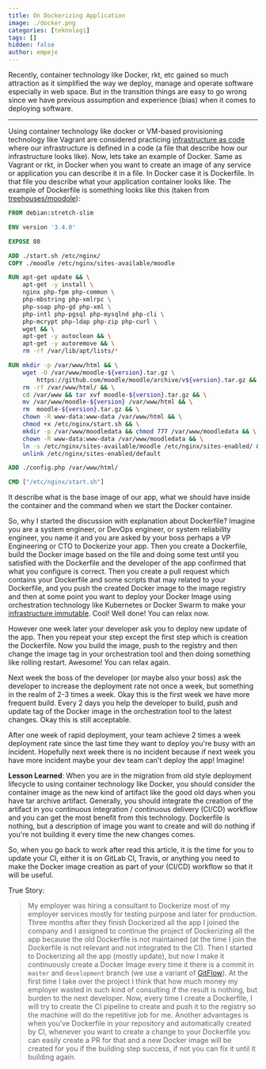 ```yaml
---
title: On Dockerizing Application
image: ./docker.png
categories: [teknologi]
tags: []
hidden: false
author: empeje
---
```


Recently, container technology like Docker, rkt, etc gained so much attraction as it simplified the way we deploy, manage and operate software especially in web space. But in the transition things are easy to go wrong since we have previous assumption and experience (bias) when it comes to deploying software.

***

Using container technology like docker or VM-based provisioning technology like Vagrant are considered practicing [infrastructure as code](https://en.wikipedia.org/wiki/Infrastructure_as_Code) where our infrastructure is defined in a code (a file that describe how our infrastructure looks like). Now, lets take an example of Docker. Same as Vagrant or rkt, in Docker when you want to create an image of any service or application you can describe it in a file. In Docker case it is Dockerfile. In that file you describe what your application container looks like. The example of Dockerfile is something looks like this (taken from [treehouses/moodole](https://github.com/treehouses/moodole/blob/master/3.4/x86/Dockerfile)):

```dockerfile
FROM debian:stretch-slim

ENV version '3.4.0'

EXPOSE 80

ADD ./start.sh /etc/nginx/
COPY ./moodle /etc/nginx/sites-available/moodle

RUN apt-get update && \
	apt-get -y install \
	nginx php-fpm php-common \
	php-mbstring php-xmlrpc \
	php-soap php-gd php-xml \
	php-intl php-pgsql php-mysqlnd php-cli \
	php-mcrypt php-ldap php-zip php-curl \
	wget && \
	apt-get -y autoclean && \
	apt-get -y autoremove && \
	rm -rf /var/lib/apt/lists/*

RUN mkdir -p /var/www/html && \
    wget -O /var/www/moodle-${version}.tar.gz \
		https://github.com/moodle/moodle/archive/v${version}.tar.gz && \
	rm -rf /var/www/html/ && \
	cd /var/www && tar xvf moodle-${version}.tar.gz && \
	mv /var/www/moodle-${version} /var/www/html && \
	rm  moodle-${version}.tar.gz && \
	chown -R www-data:www-data /var/www/html && \
	chmod +x /etc/nginx/start.sh && \
	mkdir -p /var/www/moodledata && chmod 777 /var/www/moodledata && \
	chown -R www-data:www-data /var/www/moodledata && \
	ln -s /etc/nginx/sites-available/moodle /etc/nginx/sites-enabled/ && \
	unlink /etc/nginx/sites-enabled/default

ADD ./config.php /var/www/html/

CMD ["/etc/nginx/start.sh"]
```

It describe what is the base image of our app, what we should have inside the container and the command when we start the Docker container.

So, why I started the discussion with explanation about Dockerfile? Imagine you are a system engineer, or DevOps engineer, or system reliability engineer, you name it and you are asked by your boss perhaps a VP Engineering or CTO to Dockerize your app. Then you create a Dockerfile, build the Docker image based on the file and doing some test until you satisfied with the Dockerfile and the developer of the app confirmed that what you configure is correct. Then you create a pull request which contains your Dockerfile and some scripts that may related to your Dockerfile, and you push the created Docker image to the image registry and then at some point you want to deploy your Docker Image using orchestration technology like Kubernetes or Docker Swarm to make your [infrastructure immutable](https://techbeacon.com/immutable-infrastructure-your-systems-can-rise-dead). Cool! Well done! You can relax now. 

However one week later your developer ask you to deploy new update of the app. Then you repeat your step except the first step which is creation the Dockerfile. Now you build the image, push to the registry and then change the image tag in your orchestration tool and then doing something like rolling restart. Awesome! You can relax again.

Next week the boss of the developer (or maybe also your boss) ask the developer to increase the deployment rate not once a week, but something in the realm of 2-3 times a week. Okay this is the first week we have more frequent build. Every 2 days you help the developer to build, push and update tag of the Docker image in the orchestration tool to the latest changes. Okay this is still acceptable.

After one week of rapid deployment, your team achieve 2 times a week deployment rate since the last time they want to deploy you're busy with an incident. Hopefully next week there is no incident because if next week you have more incident maybe your dev team can't deploy the app! Imagine!

**Lesson Learned**: When you are in the migration from old style deployment lifecycle to using container technology like Docker, you should consider the container image as the new kind of artifact like the good old days when you have tar archive artifact. Generally, you should integrate the creation of the artifact in you continuous integration / continuous delivery (CI/CD) workflow and you can get the most benefit from this technology. Dockerfile is nothing, but a description of image you want to create and will do nothing if you're not building it every time the new changes comes.

So, when you go back to work after read this article, it is the time for you to update your CI, either it is on GitLab CI, Travis, or anything you need to make the Docker image creation as part of your (CI/CD) workflow so that it will be useful.

True Story:

>My employer was hiring a consultant to Dockerize most of my employer services mostly for testing purpose and later for production. Three months after they finish Dockerized all the app I joined the company and I assigned to continue the project of Dockerizing all the app because the old Dockerfile is not maintained (at the time I join the Dockerfile is not relevant and not integrated to the CI). Then I started to Dockerizing all the app (mostly update), but now I make it continuously create a Docker Image every time it there is a commit in `master` and `development` branch (we use a variant of [GitFlow](https://datasift.github.io/gitflow/IntroducingGitFlow.html)). At the first time I take over the project I think that how much money my employer wasted in such kind of consulting if the result is nothing, but burden to the next developer. Now, every time I create a Dockerfile, I will try to create the CI pipeline to create and push it to the registry so the machine will do the repetitive job for me. Another advantages is when you've Dockerfile in your repository and automatically created by CI, whenever you want to create a change to your Dockerfile you can easily create a PR for that and a new Docker image will be created for you if the building step success, if not you can fix it until it building again.